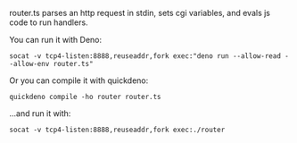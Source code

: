 router.ts parses an http request in stdin, sets cgi variables, and evals js code to run handlers.

You can run it with Deno:

    socat -v tcp4-listen:8888,reuseaddr,fork exec:"deno run --allow-read --allow-env router.ts"

Or you can compile it with quickdeno:

    quickdeno compile -ho router router.ts

...and run it with:

    socat -v tcp4-listen:8888,reuseaddr,fork exec:./router
